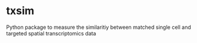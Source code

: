 # txsim
Python package to measure the similaritiy between matched single cell and targeted spatial transcriptomics data

